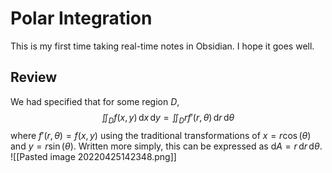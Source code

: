 # Polar Integration
This is my first time taking real-time notes in Obsidian. I hope it goes well.

## Review
We had specified that for some region $D$, $$\iint_D f(x, y)\,\text{d}x\,\text{d}y = \iint_D rf'(r, \theta)\,\text{d}r\,\text{d}\theta $$ where $f'(r,\theta) = f(x,y)$ using the traditional transformations of $x = r\cos(\theta)$ and $y = r\sin(\theta)$. Written more simply, this can be expressed as $\text{d}A = r\,\text{d}r\,\text{d}\theta$.
![[Pasted image 20220425142348.png]]